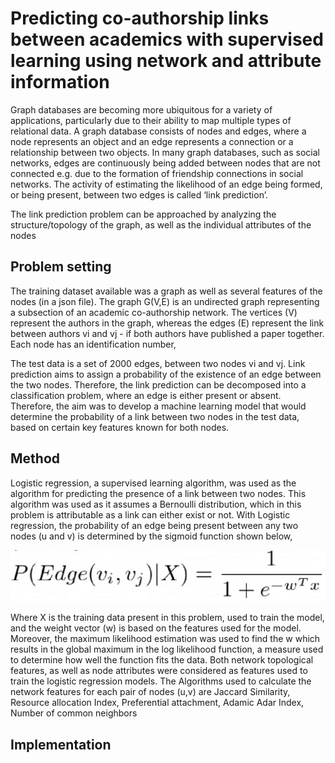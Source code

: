 # Predicting co-authorship links between academics with supervised learning using network and attribute information 

Graph databases are becoming more ubiquitous for a variety of applications, particularly due to their ability to map multiple types of relational data. A graph database consists of nodes and edges, where a node represents an object and an edge represents a connection or a relationship between two objects. In many graph databases, such as social networks, edges are continuously being added between nodes that are not connected e.g. due to the formation of friendship connections in social networks. The activity of estimating the likelihood of an edge being formed, or being present, between two edges is called ‘link prediction’. 
 
The link prediction problem can be approached by analyzing the structure/topology of the graph, as well as the individual attributes of the nodes

## Problem setting 

The training dataset available was a graph as well as several features of the nodes (in a json file). The graph G(V,E) is an undirected graph representing a subsection of an academic co-authorship network. The vertices (V) represent the authors in the graph, whereas the edges (E) represent the link between authors vi and vj - if both authors have published a paper together. Each node has an identification number, 
 
The test data is a set of 2000 edges, between two nodes vi and vj. Link prediction aims to assign a probability of the existence of an edge between the two nodes. Therefore, the link prediction can be decomposed into a classification problem, where an edge is either present or absent. Therefore, the aim was to develop a machine learning model that would determine the probability of a link between two nodes in the test data, based on certain key features known for both nodes.  

## Method 

Logistic regression, a supervised learning algorithm, was used as the algorithm for predicting the presence of a link between two nodes. This algorithm was used as it assumes a Bernoulli distribution, which in this problem is attributable as a link can either exist or not. With Logistic regression, the probability of an edge being present between any two nodes (u and v) is determined by the sigmoid function shown below,

![alt text](https://github.com/agmo1993/LinkPrediction/blob/master/equation.JPG "Equation")

Where X is the training data present in this problem, used to train the model, and the weight vector (w) is based on the features used for the model. Moreover, the maximum likelihood estimation was used to find the w which results in the global maximum in the log likelihood function, a measure used to determine how well the function fits the data. Both network topological features, as well as node attributes were considered as features used to train the logistic regression models. The Algorithms used to calculate the network features for each pair of nodes (u,v) are Jaccard Similarity, Resource allocation Index, Preferential attachment, Adamic Adar Index, Number of common neighbors 

## Implementation



